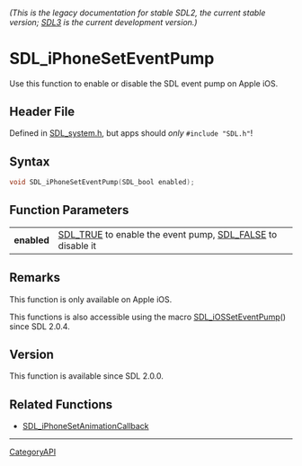 ###### (This is the legacy documentation for stable SDL2, the current stable version; [SDL3](https://wiki.libsdl.org/SDL3/) is the current development version.)
# SDL_iPhoneSetEventPump

Use this function to enable or disable the SDL event pump on Apple iOS.

## Header File

Defined in [SDL_system.h](https://github.com/libsdl-org/SDL/blob/SDL2/include/SDL_system.h), but apps should _only_ `#include "SDL.h"`!

## Syntax

```c
void SDL_iPhoneSetEventPump(SDL_bool enabled);

```

## Function Parameters

|                 |                                                                                     |
| --------------- | ----------------------------------------------------------------------------------- |
| **enabled**     | [SDL_TRUE](SDL_TRUE) to enable the event pump, [SDL_FALSE](SDL_FALSE) to disable it |

## Remarks

This function is only available on Apple iOS.

This functions is also accessible using the macro
[SDL_iOSSetEventPump](SDL_iOSSetEventPump)() since SDL 2.0.4.

## Version

This function is available since SDL 2.0.0.

## Related Functions

* [SDL_iPhoneSetAnimationCallback](SDL_iPhoneSetAnimationCallback)

----
[CategoryAPI](CategoryAPI)

